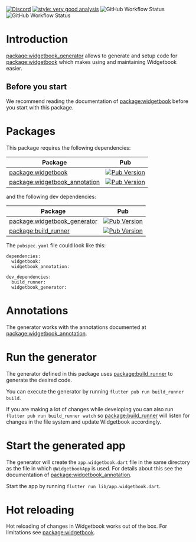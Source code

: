 [![Discord](https://img.shields.io/discord/879618555560218625?color=blue&style=flat-square)](https://discord.com/invite/zT4AMStAJA)
[![style: very good analysis](https://img.shields.io/badge/style-very_good_analysis-B22C89.svg?style=flat-square)](https://pub.dev/packages/very_good_analysis)
![GitHub Workflow Status](https://img.shields.io/github/workflow/status/widgetbook/widgetbook/ci?style=flat-square)
![GitHub Workflow Status](https://img.shields.io/github/workflow/status/widgetbook/widgetbook/ci?label=test&style=flat-square)

# Introduction 

[package:widgetbook_generator](https://pub.dev/packages/widgetbook_generator) allows to generate and setup code for [package:widgetbook](https://pub.dev/packages/widgetbook) which makes using and maintaining Widgetbook easier.

## Before you start

We recommend reading the documentation of [package:widgetbook](https://pub.dev/packages/widgetbook) before you start with this package. 

# Packages 

This package requires the following dependencies: 

| Package           | Pub |
| ----------------- | --------------------------------- |
| [package:widgetbook](https://pub.dev/packages/widgetbook) | [![Pub Version](https://img.shields.io/pub/v/widgetbook?style=flat-square)](https://pub.dev/packages/widgetbook) |
| [package:widgetbook_annotation](https://pub.dev/packages/widgetbook_annotation) | [![Pub Version](https://img.shields.io/pub/v/widgetbook_annotation?style=flat-square)](https://pub.dev/packages/widgetbook_annotation) |

and the following dev dependencies:

| Package           | Pub |
| ----------------- | --------------------------------- |
| [package:widgetbook_generator](https://pub.dev/packages/widgetbook_generator) | [![Pub Version](https://img.shields.io/pub/v/widgetbook_generator?style=flat-square)](https://pub.dev/packages/widgetbook_generator) |
| [package:build_runner](https://pub.dev/packages/build_runner) | [![Pub Version](https://img.shields.io/pub/v/build_runner?style=flat-square)](https://pub.dev/packages/build_runner) |

The `pubspec.yaml` file could look like this:

```
dependencies:
  widgetbook:
  widgetbook_annotation:

dev_dependencies:
  build_runner:
  widgetbook_generator:
```

# Annotations

The generator works with the annotations documented at [package:widgetbook_annotation](https://pub.dev/packages/widgetbook_annotation). 

# Run the generator

The generator defined in this package uses [package:build_runner](https://pub.dev/packages/build_runner) to generate the desired code.

You can execute the generator by running `flutter pub run build_runner build`. 

If you are making a lot of changes while developing you can also run `flutter pub run build_runner watch` so [package:build_runner](https://pub.dev/packages/build_runner) will listen for changes in the file system and update Widgetbook accordingly.

# Start the generated app

The generator will create the `app.widgetbook.dart` file in the same directory as the file in which `@WidgetbookApp` is used. For details about this see the documentation of [package:widgetbook_annotation](https://pub.dev/packages/widgetbook_annotation).

Start the app by running `flutter run lib/app.widgetbook.dart`.

# Hot reloading

Hot reloading of changes in Widgetbook works out of the box. For limitations see [package:widgetbook](https://pub.dev/packages/widgetbook).